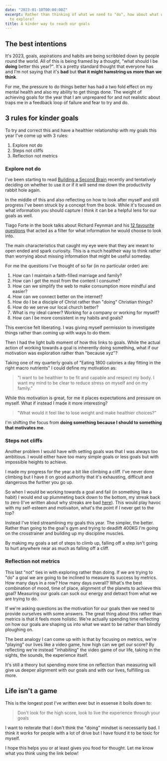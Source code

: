 ```yaml
---
date: "2023-01-10T00:00:00Z"
excerpt: Rather than thinking of what we need to "do", how about what we would like
  to explore?
title: A kinder way to reach our goals
---
```


## The best intentions
It's 2023, goals, aspirations and habits are being scribbled down by
people round the world. All of this is being framed by a thought,
"what should I be **doing** better this year?". It's a pretty standard thought 
that everyone has and I'm not saying that it's **bad** but **that it might 
hamstring us more than we think**.

For me, the pressure to do things better has had a two fold effect on my mental
health and also my ability to get things done. The weight of achieving goals for 
the year that I am unprepared for and not realistic about traps me in a 
feedback loop of failure and fear to try and do.


## 3 rules for kinder goals
To try and correct this and have a healthier relationship with my goals this year 
I've come up with 3 rules:

1. Explore not do
2. Steps not cliffs 
3. Reflection not metrics


### Explore not do 
I've been starting to read [Building a Second Brain](https://www.buildingasecondbrain.com/)
recently and tentatively deciding on whether to use it or if it will send me
down the productivity rabbit hole again.

In the middle of this and also reflecting on how to look after myself and still 
progress I've been struck by a concept from the book. While it's
focused on what information you should capture I think it can be a helpful lens
for our goals as well.

Tiago Forte in the book talks about Richard Feynman and his
[12 favourite questions](https://fortelabs.com/blog/12-favorite-problems-how-to-spark-genius-with-the-power-of-open-questions/)
that acted as a filter for what information he would choose to look into.

The main characteristics that caught my eye were that they are meant to open ended
and spark curiosity. This is a much healtheir way to think rather than worrying
about missing information that might be useful someday.

For me the questions I've thought of so far (in no particular order) are:

1. How can I maintain a faith-filled marriage and family?
2. How can I get the most from the content I consume?
3. How can we simplify the web to make consumption more mindful and easier?
4. How can we connect better on the internet?
5. How do I be a disciple of Christ rather than "doing" Christian things?
6. How do we serve our local church better?
7. What is my ideal career? Working for a company or working for myself?
8. How can I be more consistent in my habits and goals?

This exercise felt liberating. I was giving myself permission to investigate things 
rather than coming up with ways to do them.

Then I had the light bulb moment of how this links to goals. While the actual 
action of working towards a goal is inherently doing something, what if our motivation 
was exploration rather than "because xyz"?

Taking one of my quarterly goals of "Eating 1800 calories a day fitting in the 
right macro nutrients" I could define my motivation as:

> "I want to be healthier to be fit and capable and respect my body. I want my mind 
to be clear to reduce stress on myself and on my family."

While this motivation is great, for me it places expectations and pressure on
myself. What if instead I made it more interesting?

> "What would it feel like to lose weight and make healthier choices?"

I'm shifting the focus from **doing something because I should to something 
that motivates me**.


### Steps not cliffs
Another problem I would have with setting goals was that I was always too ambitious.
I would either have too many simple goals or less goals but with impossible heights
to achieve.

I made my progress for the year a bit like climbing a cliff. I've never done 
climbing but I have it on good authority that it's exhausting, difficult and 
dangerous the further you go up. 

So when I would be working towards a goal and fail (in something like a habit)
I would end up plummeting back down to the bottom, my streak back to zero (I've 
written about why streaks are bad [here](https://huwfulcher.com/blog/2023/making-a-chain-isnt-as-important-as-making-an-effort/)).
This would play havoc with my self-esteem and motivaiton, what's the point if I
never get to the top?

Instead I've tried streamlining my goals this year. The simpler, 
the better. Rather than going to the goal's gym and trying to deadlift 400KG
I'm going on the crosstrainer and building up my discipline muscles. 

By making my goals a set of steps to climb up, falling off a step isn't going to 
hurt anywhere near as much as falling off a cliff.


### Reflection not metrics
This last "not" ties in with exploring rather than doing. If we are trying to 
"do" a goal we are going to be inclined to measure its success by metrics. How 
many days in a row? How many days overall? What's the best combination of mood,
time of place, alignment of the planets to achieve this goal? Measuring our 
goals can suck our energy and detract from what we are trying to do.

If we're asking questions as the motivation for our goals then we need to provide 
ourselves with some answers. The great thing about this rather than metrics is 
that it feels more holistic. We're actually spending time reflecting on how our 
goals are shaping us into what we want to be rather than blindly ploughing on.

The best analogy I can come up with is that by focusing on metrics, we're "playing"
our lives like a video game, how high can we get our score? By reflecting we're 
instead "inhabiting" the video game of our life, taking in the sights, the sounds,
the experience itself.

It's still a theory but spending more time on reflection than measuring will give 
us deeper alignment with our goals and with our lives, fulfilling us more.


## Life isn't a game
This is the longest post I've written ever but in essense it boils down to:

> Don't look for the high score, look to live the experience through your goals

I want to reiterate that I don't think the "doing" mindset is necessarily bad.
I think it works for people with a lot of drive but I have found it to be toxic
for myself.

I hope this helps you or at least gives you food for thought. Let me know what 
you think using the link below!
